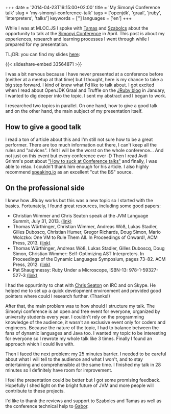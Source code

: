 +++
date = '2014-04-23T19:15:00+02:00'
title = 'My Simonyi Conference talk'
slug = 'my-simonyi-conference-talk'
tags = ['openjdk', 'graal', 'jruby', 'interpreters', 'talks']
keywords = ['']
languages = ['en']
+++

While I was at MLOC.JS I spoke with [Tamas](https://twitter.com/tmichelberger) and [Szabolcs](https://twitter.com/SzabolcsVaradi) about the opportunity to talk at the [Simonyi Conference](http://konferencia.simonyi.bme.hu/) in April.
This post is about my experiences, research and learning processes I went through while I prepared for my presentation.

TL;DR: you can find my slides [here](https://www.slideshare.net/slideshow/run-on-the-jvm/33564871):

{{< slideshare-embed 33564871 >}}

I was a bit nervous because I have never presented at a conference before (neither at a meetup at that time) but I thought, here is my chance to take a big step forward. I kind of knew what I'd like to talk about. I got excited when I read about OpenJDK Graal and Truffle on the [JRuby blog](http://blog.jruby.org/2014/01/truffle_graal_high_performance_backend/) in January, I wanted to dig deeper into the topic. I sent my abstract and I began to work.

I researched two topics in parallel. On one hand, how to give a good talk and on the other hand, the main subject of my presentation itself.

## How to give a good talk

I read a ton of article about this and I'm still not sure how to be a great performer. There are too much information out there, I can't keep all the rules and "advices". I felt I will be the worst on the whole conference... And not just on this event but every conference ever :D
Then I read Avdi Grimm's post about ["How to suck at Conference talks"](http://devblog.avdi.org/2014/04/08/how-to-suck-at-conference-talks/) and finally, I was able to relax. I couldn't thank him enough for his article.
I also highly recommend [speaking.io](http://speaking.io/) as an excellent "cut the BS" source.

## On the professional side

I knew how JRuby works but this was a new topic so I started with the basics. Fortunately, I found great resources, including some good papers:

- Christian Wimmer and Chris Seaton speak at the JVM Language Summit, July 31, 2013. [(link)](http://medianetwork.oracle.com/video/player/2623645003001)
- Thomas Würthinger, Christian Wimmer, Andreas Wöß, Lukas Stadler, Gilles Duboscq, Christian Humer, Gregor Richards, Doug Simon, Mario Wolczko: One VM to Rule Them All. In Proceedings of Onward!, ACM Press, 2013. [(link)](http://lafo.ssw.uni-linz.ac.at/papers/2013_Onward_OneVMToRuleThemAll.pdf)
- Thomas Würthinger, Andreas Wöß, Lukas Stadler, Gilles Duboscq, Doug Simon, Christian Wimmer: Self-Optimizing AST Interpreters. In Proceedings of the Dynamic Languages Symposium, pages 73–82. ACM Press, 2012. [(link)](http://lafo.ssw.uni-linz.ac.at/papers/2012_DLS_SelfOptimizingASTInterpreters.pdf)
- Pat Shaughnessy: Ruby Under a Microscope, ISBN-13: 978-1-59327-527-3 [(link)](http://patshaughnessy.net/ruby-under-a-microscope)

I had the oppurtinity to chat with [Chris Seaton](http://www.chrisseaton.com) on IRC and on Skype. He helped me to set up a quick development environment and provided good pointers where could I research further. (Thanks!)

After that, the main problem was to how should I structure my talk. The Simonyi conference is an open and free event for everyone, organized by university students every year. I couldn't rely on the programming knowledge of the audience, it wasn't an exclusive event only for coders and engineers. Because the nature of the topic, I had to balance between the fans of dynamic languages and Java too. I wanted my topic to be interesting for everyone so I rewrote my whole talk like 3 times. Finally I found an approach which I could live with.

Then I faced the next problem: my 25 minutes barrier. I needed to be careful about what I will tell to the audience and what I won't, and to stay entertaining and comprehensible at the same time. I finished my talk in 28 minutes so I definitely have room for improvement.

I feel the presentation could be better but I got some promising feedback. Hopefully I shed light on the bright future of JVM and more people will contribute to these projects.

I'd like to thank the reviews and support to Szabolcs and Tamas as well as the conference technical help to [Gabor](https://twitter.com/ghaabor).
